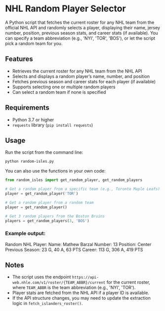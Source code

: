 
# NHL Random Player Selector

A Python script that fetches the current roster for any NHL team from the official NHL API and randomly selects a player, displaying their name, jersey number, position, previous season stats, and career stats (if available). You can specify a team abbreviation (e.g., 'NYI', 'TOR', 'BOS'), or let the script pick a random team for you.

## Features
- Retrieves the current roster for any NHL team from the NHL API
- Selects and displays a random player’s name, number, and position
- Fetches previous season and career stats for each player (if available)
- Supports selecting one or multiple random players
- Can select a random team if none is specified

## Requirements
- Python 3.7 or higher
- `requests` library (`pip install requests`)

## Usage

Run the script from the command line:

```bash
python random-isles.py
```

You can also use the functions in your own code:

```python
from random_isles import get_random_player, get_random_players

# Get a random player from a specific team (e.g., Toronto Maple Leafs)
player = get_random_player('TOR')

# Get a random player from a random team
player = get_random_player()

# Get 3 random players from the Boston Bruins
players = get_random_players(3, 'BOS')
```

### Example output:
Random NHL Player:
  Name: Mathew Barzal
  Number: 13
  Position: Center
  Previous Season: 23 G, 40 A, 63 PTS
  Career: 113 G, 306 A, 419 PTS

## Notes
- The script uses the endpoint `https://api-web.nhle.com/v1/roster/{TEAM_ABBR}/current` for the current roster, where `TEAM_ABBR` is the team abbreviation (e.g., 'NYI', 'TOR').
- Player stats are fetched from the NHL API if a player ID is available.
- If the API structure changes, you may need to update the extraction logic in `fetch_islanders_roster()`.